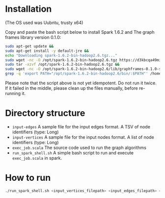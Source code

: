 Installation
============
(The OS used was Uubntu, trusty x64)

Copy and paste the bash script below to install Spark 1.6.2 and The graph frames library version 0.1.0:
```bash
sudo apt-get update &&
sudo apt-get install -y default-jre &&
echo "Downloading spark-1.6.2-bin-hadoop2.6.tgz..."
sudo wget -nc -O /opt/spark-1.6.2-bin-hadoop2.6.tgz https://d3kbcqa49mib13.cloudfront.net/spark-1.6.2-bin-hadoop2.6.tgz &&
sudo tar -xzvf /opt/spark-1.6.2-bin-hadoop2.6.tgz &&
sudo wget -nc -O /opt/spark-1.6.2-bin-hadoop2.6/lib/graphframes-0.1.0-spark1.6.jar http://dl.bintray.com/spark-packages/maven/graphframes/graphframes/0.1.0-spark1.6/graphframes-0.1.0-spark1.6.jar &&
grep -q 'export PATH="/opt/spark-1.6.2-bin-hadoop2.6/bin/:$PATH"' /home/vagrant/.bashrc || echo 'export PATH="/opt/spark-1.6.2-bin-hadoop2.6/bin/:$PATH"' >> /home/vagrant/.bashrc
```
Please note that the script above is not yet idempotent. Do not run it twice. If it failed in the middle, please clean up the files manually, before re-running it.

Directory structure
===================
* `input-edges` A sample file for the input edges format. A TSV of node identifiers (type: Long)
* `input-vertices` A sample file for the input nodes format. A list of node identifiers (type: Long)
* `exec_job.scala` The source code used to run the graph algorithms
* `run_spark_shell.sh` A simple bash script to run and execute `exec_job.scala` in spark.

How to run
==========
```bash
./run_spark_shell.sh <input_vertices_filepath> <input_edges_filepath> <output_filepath> <algorithm_id> <src_vertex_id_shortest_paths> <num_worker_threads>
```
